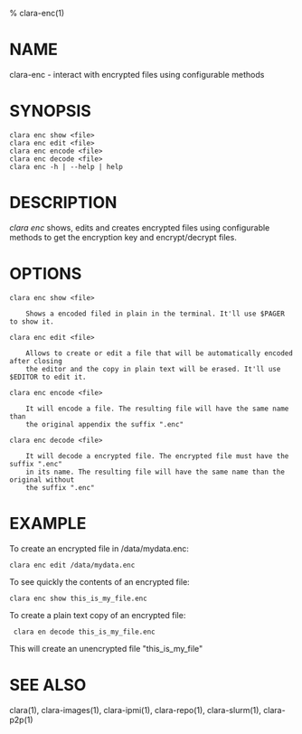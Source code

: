 % clara-enc(1)

# NAME

clara-enc - interact with encrypted files using configurable methods

# SYNOPSIS

    clara enc show <file>
    clara enc edit <file>
    clara enc encode <file>
    clara enc decode <file>
    clara enc -h | --help | help

# DESCRIPTION

*clara enc* shows, edits and creates encrypted files using configurable methods
to get the encryption key and encrypt/decrypt files.

# OPTIONS

    clara enc show <file>

        Shows a encoded filed in plain in the terminal. It'll use $PAGER to show it.

    clara enc edit <file>

        Allows to create or edit a file that will be automatically encoded after closing
        the editor and the copy in plain text will be erased. It'll use $EDITOR to edit it.

    clara enc encode <file>

        It will encode a file. The resulting file will have the same name than
        the original appendix the suffix ".enc"

    clara enc decode <file>

        It will decode a encrypted file. The encrypted file must have the suffix ".enc"
        in its name. The resulting file will have the same name than the original without
        the suffix ".enc"

# EXAMPLE

To create an encrypted file in /data/mydata.enc:

    clara enc edit /data/mydata.enc

To see quickly the contents of an encrypted file:

    clara enc show this_is_my_file.enc

To create a plain text copy of an encrypted file:

     clara en decode this_is_my_file.enc

This will create an unencrypted file "this_is_my_file"

# SEE ALSO

clara(1), clara-images(1), clara-ipmi(1), clara-repo(1), clara-slurm(1), clara-p2p(1)
